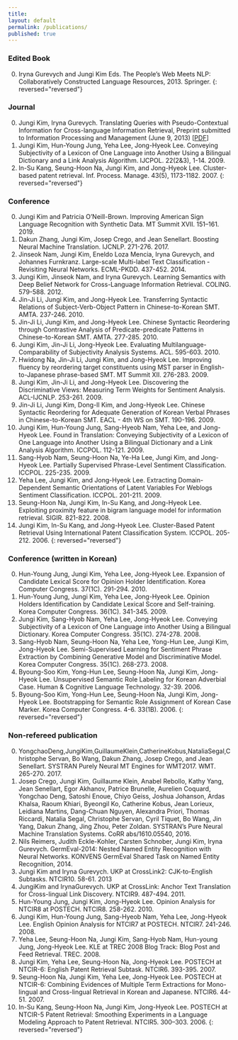 ```yaml
---
title:
layout: default
permalink: /publications/
published: true
---
```


### Edited Book
0. Iryna Gurevych and Jungi Kim Eds. The People’s Web Meets NLP: Collaboratively Constructed Language Resources, 2013. Springer.
{: reversed="reversed"}

### Journal
0. Jungi Kim, Iryna Gurevych. Translating Queries with Pseudo-Contextual Information for Cross-language Information Retrieval, Preprint submitted to Information Processing and Management (June 9, 2013) [[PDF](https://drive.google.com/file/d/1tMhYKwKk-Cuw1SBWZgCfcPTfCVRM47p9/view)]
0. Jungi Kim, Hun-Young Jung, Yeha Lee, Jong-Hyeok Lee. Conveying Subjectivity of a Lexicon of One Language into Another Using a Bilingual Dictionary and a Link Analysis Algorithm. IJCPOL. 22(2&3), 1-14. 2009.
0. In-Su Kang, Seung-Hoon Na, Jungi Kim, and Jong-Hyeok Lee. Cluster-based patent retrieval. Inf. Process. Manage. 43(5), 1173-1182. 2007.
{: reversed="reversed"}

### Conference
0. Jungi Kim and Patricia O’Neill-Brown. Improving American Sign Language Recognition with Synthetic Data. MT Summit XVII. 151–161. 2019.
0. Dakun Zhang, Jungi Kim, Josep Crego, and Jean Senellart. Boosting Neural Machine Translation. IJCNLP. 271-276. 2017.
0. Jinseok Nam, Jungi Kim, Eneldo Loza Mencia, Iryna Gurevych, and Johannes Furnkranz. Large-scale Multi-label Text Classification - Revisiting Neural Networks. ECML-PKDD. 437-452. 2014.
0. Jungi Kim, Jinseok Nam, and Iryna Gurevych. Learning Semantics with Deep Belief Network for Cross-Language Information Retrieval. COLING. 579-588. 2012.
0. Jin-Ji Li, Jungi Kim, and Jong-Hyeok Lee. Transferring Syntactic Relations of Subject-Verb-Object Pattern in Chinese-to-Korean SMT. AMTA. 237-246. 2010.
0. Jin-Ji Li, Jungi Kim, and Jong-Hyeok Lee. Chinese Syntactic Reordering through Contrastive Analysis of Predicate-predicate Patterns in Chinese-to-Korean SMT. AMTA. 277-285. 2010.
0. Jungi Kim, Jin-Ji Li, Jong-Hyeok Lee. Evaluating Multilanguage-Comparability of Subjectivity Analysis Systems. ACL. 595-603. 2010.
0. Hwidong Na, Jin-Ji Li, Jungi Kim, and Jong-Hyeok Lee. Improving fluency by reordering target constituents using MST parser in English-to-Japanese phrase-based SMT. MT Summit XII. 276-283. 2009.
0. Jungi Kim, Jin-Ji Li, and Jong-Hyeok Lee. Discovering the Discriminative Views: Measuring Term Weights for Sentiment Analysis. ACL-IJCNLP. 253-261. 2009.
0. Jin-Ji Li, Jungi Kim, Dong-Il Kim, and Jong-Hyeok Lee. Chinese Syntactic Reordering for Adequate Generation of Korean Verbal Phrases in Chinese-to-Korean SMT. EACL - 4th WS on SMT. 190-196. 2009.
0. Jungi Kim, Hun-Young Jung, Sang-Hyeob Nam, Yeha Lee, and Jong-Hyeok Lee. Found in Translation: Conveying Subjectivity of a Lexicon of One Language into Another Using a Bilingual Dictionary and a Link Analysis Algorithm. ICCPOL. 112-121. 2009.
0. Sang-Hyob Nam, Seung-Hoon Na, Ye-Ha Lee, Jungi Kim, and Jong-Hyeok Lee. Partially Supervised Phrase-Level Sentiment Classification. ICCPOL. 225-235. 2009.
0. Yeha Lee, Jungi Kim, and Jong-Hyeok Lee. Extracting Domain-Dependent Semantic Orientations of Latent Variables For Weblogs Sentiment Classification. ICCPOL. 201-211. 2009.
0. Seung-Hoon Na, Jungi Kim, In-Su Kang, and Jong-Hyeok Lee. Exploiting proximity feature in bigram language model for information retrieval. SIGIR. 821-822. 2008.
0. Jungi Kim, In-Su Kang, and Jong-Hyeok Lee. Cluster-Based Patent Retrieval Using International Patent Classification System. ICCPOL. 205-212. 2006.
{: reversed="reversed"}

### Conference (written in Korean)
0. Hun-Young Jung, Jungi Kim, Yeha Lee, Jong-Hyeok Lee. Expansion of Candidate Lexical Score for Opinion Holder Identification. Korea Computer Congress. 37(1C). 291-294. 2010.
0. Hun-Young Jung, Jungi Kim, Yeha Lee, Jong-Hyeok Lee. Opinion Holders Identification by Candidate Lexical Score and Self-training. Korea Computer Congress. 36(1C). 341-345. 2009.
0. Jungi Kim, Sang-Hyob Nam, Yeha Lee, Jong-Hyeok Lee. Conveying Subjectivity of a Lexicon of One Language into Another Using a Bilingual Dictionary. Korea Computer Congress. 35(1C). 274-278. 2008.
0. Sang-Hyob Nam, Seung-Hoon Na, Yeha Lee, Yong-Hun Lee, Jungi Kim, Jong-Hyeok Lee. Semi-Supervised Learning for Sentiment Phrase Extraction by Combining Generative Model and Discriminative Model. Korea Computer Congress. 35(1C). 268-273. 2008.
0. Byoung-Soo Kim, Yong-Hun Lee, Seung-Hoon Na, Jungi Kim, Jong-Hyeok Lee. Unsupervised Semantic Role Labeling for Korean Adverbial Case. Human & Cognitive Language Technology. 32-39. 2006.
0. Byoung-Soo Kim, Yong-Hun Lee, Seung-Hoon Na, Jungi Kim, Jong-Hyeok Lee. Bootstrapping for Semantic Role Assignment of Korean Case Marker. Korea Computer Congress. 4-6. 33(1B). 2006.
{: reversed="reversed"}

### Non-refereed publication
0. YongchaoDeng,JungiKim,GuillaumeKlein,CatherineKobus,NataliaSegal,Christophe Servan, Bo Wang, Dakun Zhang, Josep Crego, and Jean Senellart. SYSTRAN Purely Neural MT Engines for WMT2017. WMT. 265-270. 2017.
0. Josep Crego, Jungi Kim, Guillaume Klein, Anabel Rebollo, Kathy Yang, Jean Senellart, Egor Akhanov, Patrice Brunelle, Aurelien Coquard, Yongchao Deng, Satoshi Enoue, Chiyo Geiss, Joshua Johanson, Ardas Khalsa, Raoum Khiari, Byeongil Ko, Catherine Kobus, Jean Lorieux, Leidiana Martins, Dang-Chuan Nguyen, Alexandra Priori, Thomas Riccardi, Natalia Segal, Christophe Servan, Cyril Tiquet, Bo Wang, Jin Yang, Dakun Zhang, Jing Zhou, Peter Zoldan. SYSTRAN’s Pure Neural Machine Translation Systems. CoRR abs/1610.05540, 2016.
0. Nils Reimers, Judith Eckle-Kohler, Carsten Schnober, Jungi Kim, Iryna Gurevych. GermEval-2014: Nested Named Entity Recognition with Neural Networks. KONVENS GermEval Shared Task on Named Entity Recognition, 2014.
0. Jungi Kim and Iryna Gurevych. UKP at CrossLink2: CJK-to-English Subtasks. NTCIR10. 58-61. 2013
0. JungiKim and IrynaGurevych. UKP at CrossLink: Anchor Text Translation for Cross-lingual Link Discovery. NTCIR9. 487-494. 2011.
0. Hun-Young Jung, Jungi Kim, Jong-Hyeok Lee. Opinion Analysis for NTCIR8 at POSTECH. NTCIR8. 258-262. 2010.
0. Jungi Kim, Hun-Young Jung, Sang-Hyeob Nam, Yeha Lee, Jong-Hyeok Lee. English Opinion Analysis for NTCIR7 at POSTECH. NTCIR7. 241-246. 2008.
0. Yeha Lee, Seung-Hoon Na, Jungi Kim, Sang-Hyob Nam, Hun-young Jung, Jong-Hyeok Lee. KLE at TREC 2008 Blog Track: Blog Post and Feed Retrieval. TREC. 2008.
0. Jungi Kim, Yeha Lee, Seung-Hoon Na, Jong-Hyeok Lee. POSTECH at NTCIR-6: English Patent Retrieval Subtask. NTCIR6. 393-395. 2007.
0. Seung-Hoon Na, Jungi Kim, Yeha Lee, Jong-Hyeok Lee. POSTECH at NTCIR-6: Combining Evidences of Multiple Term Extractions for Mono-lingual and Cross-lingual Retrieval in Korean and Japanese. NTCIR6. 44-51. 2007.
0. In-Su Kang, Seung-Hoon Na, Jungi Kim, Jong-Hyeok Lee. POSTECH at NTCIR-5 Patent Retrieval: Smoothing Experiments in a Language Modeling Approach to Patent Retrieval. NTCIR5. 300–303. 2006.
{: reversed="reversed"}
